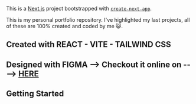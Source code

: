 This is a [Next.js](https://nextjs.org/) project bootstrapped with [`create-next-app`](https://github.com/vercel/next.js/tree/canary/packages/create-next-app).

This is my personal portfolio repository. I've highlighted  my last projects, all of these are 100% created and coded by me 😺.

## Created with REACT - VITE - TAILWIND CSS 
## Designed with FIGMA --> Checkout it online on ----> [HERE](https://www.figma.com/design/KOn0FKBSEPvNkkZbEuyjNy/portfolio-xpilasi.com?m=auto&t=9NNyesD72Qer9wAV-1)
## Getting Started

